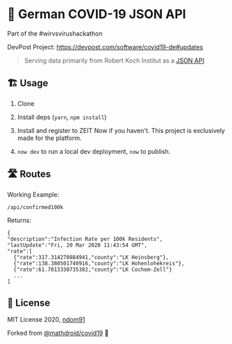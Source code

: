 # 🦠 German COVID-19 JSON API

Part of the #wirvsvirushackathon  

DevPost Project: https://devpost.com/software/covid19-de#updates

> Serving data primarily from Robert Koch Institut as a [JSON API](https://covid19-de.ndo.dev)

## 🏗️ Usage

1. Clone

2. Install deps (`yarn`, `npm install`)

3. Install and register to ZEIT Now if you haven't. This project is exclusively made for the platform.

4. `now dev` to run a local dev deployment, `now` to publish.

## 🛣️ Routes

Working Example:

`/api/confirmed100k`

Returns:

```
{
"description":"Infection Rate per 100k Residents",
"lastUpdate":"Fri, 20 Mar 2020 11:43:54 GMT",
"rate":[
  {"rate":317.314270884941,"county":"LK Heinsberg"},
  {"rate":138.380501740916,"county":"LK Hohenlohekreis"},
  {"rate":61.7013330735382,"county":"LK Cochem-Zell"}
  ...
]
```

## 📝 License

MIT License 2020, [ndom91](https://github.com/ndom91)

Forked from [@mathdroid/covid19](https://github.com/mathdroid/covid19) 🙏
